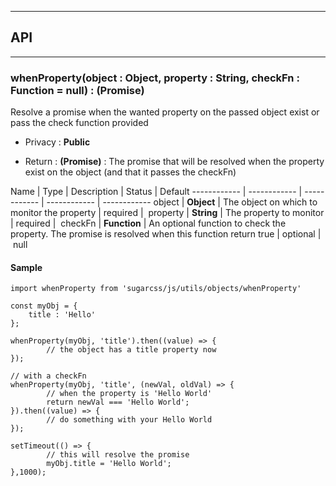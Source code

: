 


-----------------------------
## API
-----------------------------

### whenProperty(object : Object, property : String, checkFn : Function = null) : (Promise)
Resolve a promise when the wanted property on the passed object exist or pass the check function provided

- Privacy : **Public**

- Return : **(Promise)** : The promise that will be resolved when the property exist on the object (and that it passes the checkFn)

Name | Type | Description | Status | Default
------------ | ------------ | ------------ | ------------ | ------------
object | **Object** | The object on which to monitor the property | required | 
property | **String** | The property to monitor | required | 
checkFn | **Function** | An optional function to check the property. The promise is resolved when this function return true | optional | null


#### Sample
```language-undefined
import whenProperty from 'sugarcss/js/utils/objects/whenProperty'

const myObj = {
 	title : 'Hello'
};

whenProperty(myObj, 'title').then((value) => {
		// the object has a title property now
});

// with a checkFn
whenProperty(myObj, 'title', (newVal, oldVal) => {
		// when the property is 'Hello World'
		return newVal === 'Hello World';
}).then((value) => {
		// do something with your Hello World
});

setTimeout(() => {
		// this will resolve the promise
		myObj.title = 'Hello World';
},1000);

```


